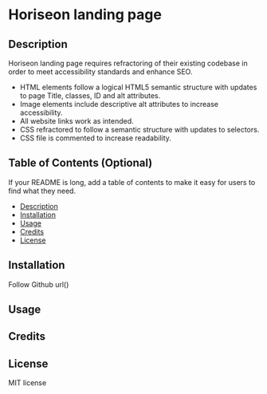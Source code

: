 # Horiseon landing page

## Description

Horiseon landing page requires refractoring of their existing codebase in order to meet accessibility standards and enhance SEO. 

- HTML elements follow a logical HTML5 semantic structure with updates to page Title, classes, ID and alt attributes.
- Image elements include descriptive alt attributes to increase accessibility.
- All website links work as intended.
- CSS refractored to follow a semantic structure with updates to selectors.
- CSS file is commented to increase readability.

## Table of Contents (Optional)

If your README is long, add a table of contents to make it easy for users to find what they need.
- [Description](#description)
- [Installation](#installation)
- [Usage](#usage)
- [Credits](#credits)
- [License](#license)

## Installation

Follow Github url()

## Usage

## Credits

## License

MIT license
